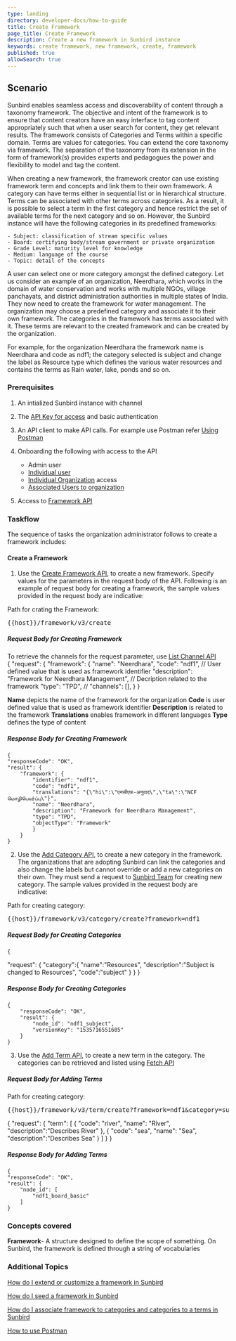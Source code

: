 ```yaml
---
type: landing
directory: developer-docs/how-to-guide
title: Create Framework
page_title: Create Framework
description: Create a new framework in Sunbird instance
keywords: create framework, new framework, create, framework
published: true
allowSearch: true
---
```

## Scenario

Sunbird enables seamless access and discoverability of content through a taxonomy framework. The objective and intent of the framework is to ensure that content creators have an easy interface to tag content appropriately such that when a user search for content, they get relevant results. The framework consists of Categories and Terms within a specific domain. Terms are values for categories. You can extend the core taxonomy via framework. The separation of the taxonomy from its extension in the form of framework(s) provides experts and pedagogues the power and flexibility to model and tag the content.

When creating a new framework, the framework creator can use existing framework term and concepts and link them to their own framework. A category can have terms either in sequential list or in hierarchical structure. Terms can be associated with other terms across categories. As a result, it is possible to select a term in the first category and hence restrict the set of available terms for the next category and so on. However, the Sunbird instance will have the following categories in its predefined frameworks:

    - Subject: classification of stream specific values
    - Board: certifying body/stream government or private organization
    - Grade Level: maturity level for knowledge  
    - Medium: language of the course 
    - Topic: detail of the concepts 
    
A user can select one or more category amongst the defined category. Let us consider an example of an organization, Neerdhara, which works in the domain of water conservation and works with multiple NGOs, village panchayats, and district administration authorities in multiple states of India. They now need to create the framework for water management.  The organization may choose a predefined category and associate it to their own framework. The categories in the framework has terms associated with it. These terms are relevant to the created framework and can be created by the organization.  
 
For example, for the organization Neerdhara the framework name is Neerdhara and code as ndf1; the category selected is subject and change the label as Resource type which defines the various water resources and contains the terms as Rain water, lake, ponds and so on. 

### Prerequisites

1. An intialized Sunbird instance with channel

1. The [API Key for access](http://www.sunbird.org) and basic authentication
  
1. An API client to make API calls. For example use Postman refer [Using Postman](http://www.sunbird.org/apis/framework/#tag/usingpostman)

1. Onboarding the following with access to the API
    - Admin user     
    - [Individual user](http://www.sunbird.org/apis/userapi/#operation/Create%20User)
    - [Individual Organization](http://www.sunbird.org/apis/orgapi/#operation/Organisation%20Create) access 
    - [Associated Users to organization](http://www.sunbird.org/apis/)

1. Access to [Framework API](http://www.sunbird.org/apis/framework/)

### Taskflow
 
The sequence of tasks the organization administrator follows to create a framework includes:

#### Create a Framework

1. Use the [Create Framework API](http://www.sunbird.org/apis/framework/#operation/FrameworkV1CreatePost), to create a new framework. Specify values for the parameters in the request body of the API. 
Following is an example of request body for creating a framework, the sample values provided in the request body are indicative:

Path for crating the Framework: <pre>{{host}}/framework/v3/create</pre>
##### Request Body for Creating Framework

To retrieve the channels for the request parameter, use [List Channel API](http://www.sunbird.org/apis/framework/#operation/ChannelV1ListPost)  
    {
    "request": {
        "framework": {
            "name": "Neerdhara",
            "code": "ndf1",             // User defined value that is used as framework identifier
            "description": "Framework for Neerdhara Management", // Decription related to the framework
            "type": "TPD",              // 
            "channels": [],
        }
    }

**Name** depicts the name of the framework for the organization
**Code** is user defined value that is used as framework identifier 
**Description** is related to the framework
**Translations** enables framework in different languages 
**Type** defines the type of content

##### Response Body for Creating Framework

    {
    "responseCode": "OK",
    "result": {
        "framework": {
            "identifier": "ndf1",
            "code": "ndf1",
            "translations": "{\"hi\":\"एनसीएफ-अनुवाद\",\"ta\":\"NCF மொழிபெயர்ப்பு\"}",
            "name": "Neerdhara",
            "description": "Framework for Neerdhara Management",
            "type": "TPD",
            "objectType": "Framework"
            }
        }
    }

2. Use the [Add Category API](http://www.sunbird.org/apis/framework/#operation/FrameworkV1CreatePost), to create a new category in the framework. The organizations that are adopting Sunbird can link the categories and also change the labels but cannot override or add a new categories on their own. They must send a request to [Sunbird Team](info@sunbird.org) for creating new category. The sample values provided in the request body are indicative:

Path for creating category: <pre>{{host}}/framework/v3/category/create?framework=ndf1 </pre>
##### Request Body for Creating Categories

    {
   "request": {
      "category":{
            "name":"Resources",
            "description":"Subject is changed to Resources",
            "code":"subject"
            }
        }
    }

##### Response Body for Creating Categories

    {
        "responseCode": "OK",
        "result": {
            "node_id": "ndf1_subject",
            "versionKey": "1535716551605"
        }
    }
        
3. Use the [Add Term API](http://www.sunbird.org/apis/framework/#operation/FrameworkV1TermCreatePost), to create a new term in the category.
The categories can be retrieved and listed using [Fetch API](http://www.sunbird.org/apis/framework/#operation/FrameworkV1CategoryReadClassGet)

##### Request Body for Adding Terms 

Path for creating category: <pre>{{host}}/framework/v3/term/create?framework=ndf1&category=subject</pre>
    {
    "request": {
        "term": [
            {
            "code": "river",
            "name": "River",
            "description":"Describes River"
            },
            {
            "code": "sea",
            "name": "Sea",
            "description":"Describes Sea"
            }
            ]
        }
    }

##### Response Body for Adding Terms

    {
    "responseCode": "OK",
    "result": {
        "node_id": [
            "ndf1_board_basic"
        ]
    }

### Concepts covered

**Framework**- A structure designed to define the scope of something. On Sunbird, the framework is defined through a string of vocabularies

### Additional Topics

[How do I extend or customize a framework in Sunbird](http://www.sunbird.org/developer-docs)

[How do I seed a framework in Sunbird](http://www.sunbird.org/developer-docs)

[How do I associate framework to categories and categories to a terms in Sunbird](http://www.sunbird.org/developer-docs)

[How to use Postman](http://www.sunbird.org/developer-docs)